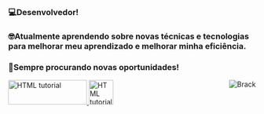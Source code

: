### 💻Desenvolvedor!

### 🤓Atualmente aprendendo sobre novas técnicas e tecnologias para melhorar meu aprendizado e melhorar minha eficiência.

### 💼Sempre procurando novas oportunidades!


<img src="https://i.imgur.com/jqX6TkB.png" alt="Brack" align=right>


<a href="https://www.linkedin.com/in/joão-victor-perim-da-vanzo-b22902214/">
  <img src="https://upload.wikimedia.org/wikipedia/commons/thumb/0/01/LinkedIn_Logo.svg/2560px-LinkedIn_Logo.svg.png" alt="HTML tutorial" style="width:160px;height:50px;">
</a>

<a href="https://github.com/JoaoPerim/">
  <img src="https://cdn-icons-png.flaticon.com/512/25/25231.png" alt="HTML tutorial" style="width:50px;height:50px;">
</a>


<!--
**JoaoPerim/JoaoPerim** is a ✨ _special_ ✨ repository because its `README.md` (this file) appears on your GitHub profile.

Here are some ideas to get you started:

- 🔭 I’m currently working on ...
- 🌱 I’m currently learning ...
- 👯 I’m looking to collaborate on ...
- 🤔 I’m looking for help with ...
- 💬 Ask me about ...
- 📫 How to reach me: ...
- 😄 Pronouns: ...
- ⚡ Fun fact: ...
-->
